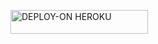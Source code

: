 <a href="https://dashboard.heroku.com/new?template=https://github.com/Qadeer-bhai/testing"><img title="DEPLOY-ON HEROKU" src="https://img.shields.io/badge/DEPLOY-ON HEROKU-h?color=blue&style=for-the-badge&logo=nike" width="220" height="38.45"/></a></p>
